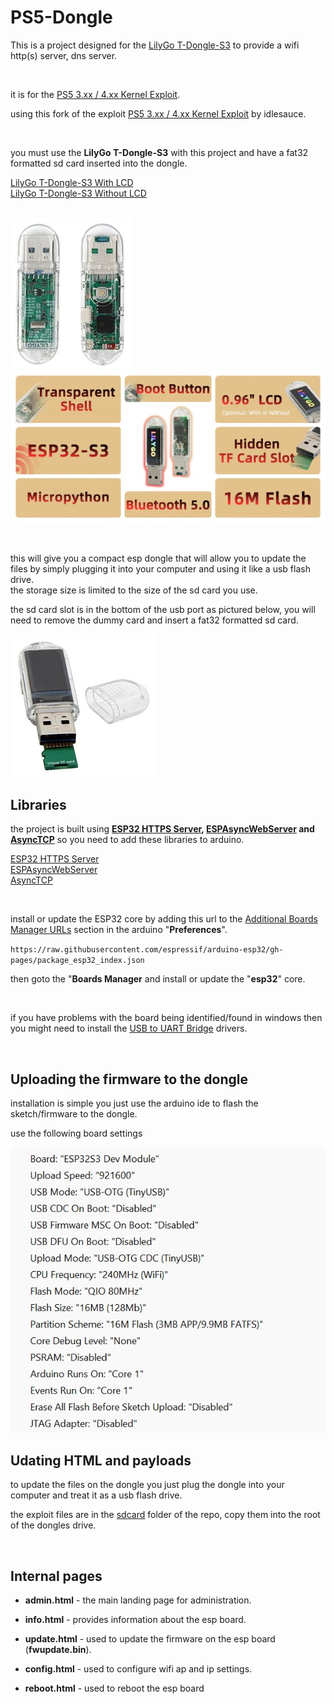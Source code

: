 # PS5-Dongle
 
This is a project designed for the <a href="https://www.lilygo.cc/products/t-dongle-s3?variant=42455191519413">LilyGo T-Dongle-S3</a> to provide a wifi http(s) server, dns server.

<br>

it is for the <a href=https://github.com/Cryptogenic/PS5-IPV6-Kernel-Exploit>PS5 3.xx / 4.xx Kernel Exploit</a>.

using this fork of the exploit <a href=https://github.com/idlesauce/PS5-Exploit-Host>PS5 3.xx / 4.xx Kernel Exploit</a> by idlesauce.


<br>


you must use the <b>LilyGo T-Dongle-S3</b> with this project and have a fat32 formatted sd card inserted into the dongle.<br>

<a href="https://www.lilygo.cc/products/t-dongle-s3?variant=42455191486645">LilyGo T-Dongle-S3 With LCD</a><br>
<a href="https://www.lilygo.cc/products/t-dongle-s3?variant=42455191519413">LilyGo T-Dongle-S3 Without LCD</a><br>
<br>


<img src=https://github.com/stooged/PS5-Dongle/blob/main/images/dongle.jpg><br>
<img src=https://github.com/stooged/PS5-Dongle/blob/main/images/dongle1.jpg><br>

<br>

this will give you a compact esp dongle that will allow you to update the files by simply plugging it into your computer and using it like a usb flash drive.<br>
the storage size is limited to the size of the sd card you use.<br>

the sd card slot is in the bottom of the usb port as pictured below, you will need to remove the dummy card and insert a fat32 formatted sd card.<br>

<img src=https://github.com/stooged/PS5-Dongle/blob/main/images/dongle2.jpg><br>



## Libraries

the project is built using <b><a href=https://github.com/stooged/esp32_https_server>ESP32 HTTPS Server</a>, <a href=https://github.com/me-no-dev/ESPAsyncWebServer>ESPAsyncWebServer</a> and <a href=https://github.com/me-no-dev/AsyncTCP>AsyncTCP</a></b> so you need to add these libraries to arduino.

<a href=https://github.com/stooged/esp32_https_server>ESP32 HTTPS Server</a><br>
<a href=https://github.com/me-no-dev/ESPAsyncWebServer>ESPAsyncWebServer</a><br>
<a href=https://github.com/me-no-dev/AsyncTCP>AsyncTCP</a><br>

<br>

install or update the ESP32 core by adding this url to the <a href=https://docs.arduino.cc/learn/starting-guide/cores>Additional Boards Manager URLs</a> section in the arduino "<b>Preferences</b>".

` https://raw.githubusercontent.com/espressif/arduino-esp32/gh-pages/package_esp32_index.json `

then goto the "<b>Boards Manager</b> and install or update the "<b>esp32</b>" core.

<br>

if you have problems with the board being identified/found in windows then you might need to install the <a href=https://www.silabs.com/developers/usb-to-uart-bridge-vcp-drivers>USB to UART Bridge</a> drivers.


<br>


## Uploading the firmware to the dongle

installation is simple you just use the arduino ide to flash the sketch/firmware to the dongle.<br>

use the following board settings<br>

<img src=https://github.com/stooged/PS5-Dongle/blob/main/images/board.jpg>


<br>

## Udating HTML and payloads

to update the files on the dongle you just plug the dongle into your computer and treat it as a usb flash drive.

the exploit files are in the <a href=https://github.com/stooged/PS5-Dongle/tree/main/sdcard>sdcard</a> folder of the repo, copy them into the root of the dongles drive.


<br>


## Internal pages

* <b>admin.html</b> - the main landing page for administration.

* <b>info.html</b> - provides information about the esp board.

* <b>update.html</b> - used to update the firmware on the esp board (<b>fwupdate.bin</b>).

* <b>config.html</b> - used to configure wifi ap and ip settings.

* <b>reboot.html</b> - used to reboot the esp board


<br><br>



